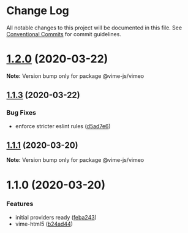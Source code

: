 # Change Log

All notable changes to this project will be documented in this file.
See [Conventional Commits](https://conventionalcommits.org) for commit guidelines.

# [1.2.0](https://github.com/vime-js/vime/tree/master/packages/vime-vimeo/compare/v1.1.3...v1.2.0) (2020-03-22)

**Note:** Version bump only for package @vime-js/vimeo





## [1.1.3](https://github.com/vime-js/vime/tree/master/packages/vime-vimeo/compare/v1.1.2...v1.1.3) (2020-03-22)


### Bug Fixes

* enforce stricter eslint rules ([d5ad7e6](https://github.com/vime-js/vime/tree/master/packages/vime-vimeo/commit/d5ad7e653cc41e82681d86f475d94a01629fe07d))





## [1.1.1](https://github.com/vime-js/vime/tree/master/packages/vime-vimeo/compare/v1.1.0...v1.1.1) (2020-03-20)

**Note:** Version bump only for package @vime-js/vimeo





# 1.1.0 (2020-03-20)


### Features

* initial providers ready ([feba243](https://github.com/vime-js/vime/tree/master/packages/vime-vimeo/commit/feba243c7807f757daa01b5afaf7c9488c430715))
* vime-html5 ([b24ad44](https://github.com/vime-js/vime/tree/master/packages/vime-vimeo/commit/b24ad449e63d00b6e8a98810a4775f690fe58a28))

